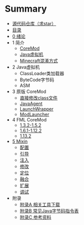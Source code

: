 # Summary

* [源代码仓库（求star）](https://github.com/xfl03/CoreModTutor)
* [目录](README.md)
* [0 绪论](0.md)
* 1 简介
    * [CoreMod](1.1.md)
    * [Java虚拟机](1.2.md)
    * [Minecraft混淆方式](1.3.md)
* 2 Java虚拟机
    * ClassLoader类加载器
    * ByteCode字节码
    * ASM
* 3 原版 CoreMod
    * [直接修改class文件](3.1.md)
    * [JavaAgent](3.2.md)
    * [LaunchWrapper](3.3.md)
    * [ModLauncher](3.4.md)
* 4 FML CoreMod
    * [1.3.2-1.5.2](4.1.md)
    * [1.6.1-1.12.2](4.2.md)
    * [1.13.2](4.3.md)
* [5 Mixin](5.md)
    * [配置](5.1.md)
    * [引导](5.2.md)
    * [注入](5.3.md)
    * [修改](5.4.md)
    * [定位](5.5.md)
    * [融合](5.6.md)
    * [扩展](5.7.md)
    * [调试](5.8.md)
* 附录
    * [附录A 相关工具下载](附录A.md)
    * [附录B 常见Java字节码指令表](附录B.md)
    * [附录C 参考资料](附录C.md)

